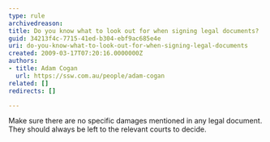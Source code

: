 ```yaml
---
type: rule
archivedreason: 
title: Do you know what to look out for when signing legal documents?
guid: 34213f4c-7715-41ed-b304-ebf9ac685e4e
uri: do-you-know-what-to-look-out-for-when-signing-legal-documents
created: 2009-03-17T07:20:16.0000000Z
authors:
- title: Adam Cogan
  url: https://ssw.com.au/people/adam-cogan
related: []
redirects: []

---
```



Make sure there are no specific damages mentioned in any legal document. They should always be left to the relevant courts to decide.

<br><excerpt class='endintro'></excerpt><br>



